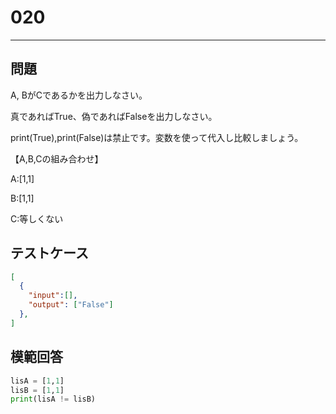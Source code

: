 
# 020

---

## 問題

A, BがCであるかを出力しなさい。

真であればTrue、偽であればFalseを出力しなさい。

print(True),print(False)は禁止です。変数を使って代入し比較しましょう。

【A,B,Cの組み合わせ】

A:[1,1]

B:[1,1]

C:等しくない

## テストケース

```json
[
  {
    "input":[],
    "output": ["False"]
  },
]
```

## 模範回答

```python
lisA = [1,1]
lisB = [1,1]
print(lisA != lisB)
```
